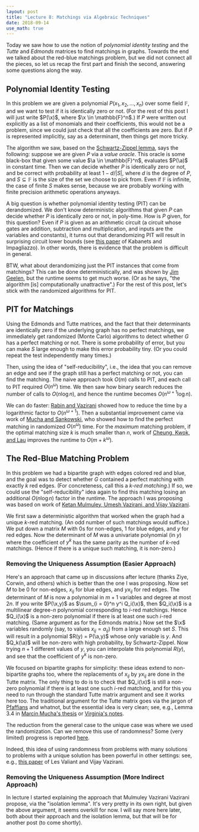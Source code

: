 ```yaml
---
layout: post
title: "Lecture 8: Matchings via Algebraic Techniques"
date: 2018-09-14
use_math: true
---
```


Today we saw how to use the notion of _polynomial identity testing_ and
the _Tutte_ and _Edmonds_ matrices to find matchings in graphs. Towards
the end we talked about the red-blue matchings problem, but we did not
connect all the pieces, so let us recap the first part and finish the
second, answering some questions along the way.

## Polynomial Identity Testing

In this problem we are given a polynomial $P(x_1, x_2, \ldots, x_n)$
over some field $\mathbb{F}$, and we want to test if it is identically
zero or not. (For the rest of this post I will just write $P(\x)$, where
$\x \in \mathbb{F}^n$.) If $P$ were written out explicitly as a list of
monomials and their coefficients, this would not be a problem, since we
could just check that all the coefficients are zero. But if $P$ is
represented implicitly, say as a determinant, then things get more
tricky.

The algorithm we saw, based on the [Schwartz-Zippel
lemma](https://en.wikipedia.org/wiki/Schwartz%E2%80%93Zippel_lemma),
says the following: suppose we are given $P$ via a _value oracle_. This
oracle is some black-box that given some value $\a \in \mathbb{F}^n$,
evaluates $P(\a)$ in constant time. Then we can decide whether $P$ is
identically zero or not, and be correct with probability at least $1 -
d/|S|$, where $d$ is the degree of $P$, and $S \subseteq \mathbb{F}$ is
the size of the set we choose to pick from. Even if $\mathbb{F}$ is
infinite, the case of finite $S$ makes sense, because we are probably
working with finite precision arithmetic operations anyways.

A big question is whether polynomial identity testing (PIT) can be
derandomized. We don't know deterministic algorithms that given $P$ can
decide whether $P$ is identically zero or not, in poly-time. How is $P$
given, for this question? Even if $P$ is given as an arithmetic circuit
(a circuit whose gates are addition, subtraction and multiplication, and
inputs are the variables and constants), it turns out that derandomizing
PIT will result in surprising circuit lower bounds (see [this
paper](https://www.cs.sfu.ca/~kabanets/Research/poly.html) of Kabanets
and Impagliazzo). In other words, there is evidence that the problem is
difficult in general.

BTW, what about derandomizing just the PIT instances that come from
matchings? This can be done deterministically, and was shown by [Jim
Geelen](http://www.math.uwaterloo.ca/~jfgeelen/Publications/matching.pdf),
but the runtime seems to get much worse. (Or as he says, "the algorithm
[is] computationally unattractive".) For the rest of this post, let's
stick with the randomized algorithms for PIT.

## PIT for Matchings

Using the Edmonds and Tutte matrices, and the fact that their
determinants are identically zero if the underlying graph has no perfect
matchings, we immediately get randomized (Monte Carlo) algorithms to
detect whether $G$ has a perfect matching or not. There is some
probability of error, but you can make $S$ large enough to make this
error probability tiny. (Or you could repeat the test independently many
times.)

Then, using the idea of "self-reducibility", i.e., the idea that you can
remove an edge and see if the graph still has a perfect matching or not,
you can find the matching. The naive approach took $O(m)$ calls to PIT,
and each call to PIT required $O(n^\omega)$ time. We then saw how binary
search reduces the number of calls to $O(n \log n)$, and hence the
runtime becomes $O(n^{\omega + 1} \log n)$.

We can do faster: [Rabin and
Vazirani](http://web.eecs.umich.edu/~pettie/matching/Rabin-Vazirani-randomized-maximum-matching.pdf)
showed how to reduce the time by a logarithmic factor to $O(n^{\omega +
1})$. Then a substantial improvement came via work of [Mucha and
Sankowski](https://www.mimuw.edu.pl/~mucha/pub/mucha_sankowski_focs04.pdf),
who showed how to find the perfect matching in randomized $O(n^\omega)$
time. For the _maximum_ matching problem, if the optimal matching size
$k$ is much smaller than $n$, work of [Cheung, Kwok, and
Lau](https://cs.uwaterloo.ca/~lapchi/papers/matrix-rank.pdf) improves
the runtime to $O(m + k^\omega)$.

## The Red-Blue Matching Problem

In this problem we had a bipartite graph with edges colored red and
blue, and the goal was to detect whether $G$ contained a perfect
matching with exactly $k$ red edges. (For concreteness, call this a
_$k$-red matching_.) If so, we could use the "self-reducibility" idea
again to find this matching losing an additional $O(n \log n)$ factor in
the runtime. The approach I was proposing was based on work of [Ketan
Mulmuley, Umesh Vazirani, and Vijay
Vazirani](https://link.springer.com/article/10.1007%2FBF02579206).

We first saw a deterministic algorithm that worked when the graph had a
unique $k$-red matching. (An odd number of such matchings would
suffice.) We put down a matrix $M$ with $0$s for non-edges, $1$ for blue
edges, and $y$ for red edges. Now the determinant of $M$ was a
univariate polynomial (in $y$) where the coefficient of $y^k$ has the
same parity as the number of $k$-red matchings. (Hence if there is a
unique such matching, it is non-zero.)

### Removing the Uniqueness Assumption (Easier Approach)

Here's an approach that came up in discussions after lecture (thanks
Ziye, Corwin, and others) which is better than the one I was proposing.
Now set $M$ to be $0$ for non-edges, $x_{ij}$ for blue edges, and $y
x_{ij}$ for red edges. The determinant of $M$ is now a polynomial in
$m+1$ variables and degree at most $2n$. If you write $P(\x,y)$ as
$\sum_{i = 0}^n y^i Q_i(\x)$, then $Q_i(\x)$ is a multilinear degree-$n$
polynomial corresponding to $i$-red matchings. Hence $Q_i(\x)$ is a
non-zero polynomial if there is at least one such $i$-red
matching. (Same argument as for the Edmonds matrix.) Now set the $\x$
variables randomly (say, to values $x_{ij} = a_{ij}$) from a large
enough set $S$. This will result in a polynomial $R(y) = P(\a,y)$ whose
only variable is $y$. And $Q_k(\a)$ will be non-zero with high
probability, by Schwartz-Zippel. Now trying $n+1$ different values of
$y$, you can interpolate this polynomial $R(y)$, and see that the
coefficient of $y^k$ is non-zero.

We focused on bipartite graphs for simplicity: these ideas extend to
non-bipartite graphs too, where the replacements of $x_{ij}$ by $y
x_{ij}$ are done in the Tutte matrix. The only thing to do is to check
that $Q_i(\x)$ is still a non-zero polynomial if there is at least one
such $i$-red matching, and for this you need to run through the standard
Tutte matrix argument and see it works here too. The traditional
argument for the Tutte matrix goes via the jargon of [Pfaffians](https://en.wikipedia.org/wiki/Pfaffian) and
whatnot, but the essential idea is very clean; see, e.g., Lemma 3.4 in
[Marcin Mucha's
thesis](http://web.eecs.umich.edu/~pettie/matching/Mucha-PhD-thesis.pdf)
or [Virginia's
notes](http://theory.stanford.edu/~virgi/cs367/lecture5-1.pdf).

The reduction from the general case to the unique case was where we used
the randomization. Can we remove this use of randomness? Some (very
limited) progress is reported [here](http://lemon.cs.elte.hu/egres/open/Exact_matching_in_red-blue_bipartite_graphs).

Indeed, this idea of using randomness from problems with many solutions
to problems with a unique solution has been powerful in other settings:
see, e.g., [this
paper](https://en.wikipedia.org/wiki/Valiant%E2%80%93Vazirani_theorem)
of Les Valiant and Vijay Vazirani.

### Removing the Uniqueness Assumption (More Indirect Approach)

In lecture I started explaining the approach that Mulmuley Vazirani
Vazirani propose, via the "isolation lemma". It's very pretty in its own
right, but given the above argument, it seems overkill for now. I will
say more here later, both about their approach and the isolation lemma,
but that will be for another post (to come shortly).

